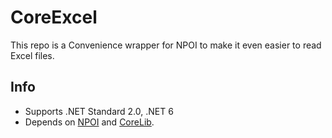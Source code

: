 # CoreExcel
This repo is a Convenience wrapper for NPOI to make it even easier to read Excel files.

## Info

* Supports .NET Standard 2.0, .NET 6
* Depends on  [NPOI](https://github.com/nissl-lab/npoi) and [CoreLib](https://github.com/capjan/CoreLib).
